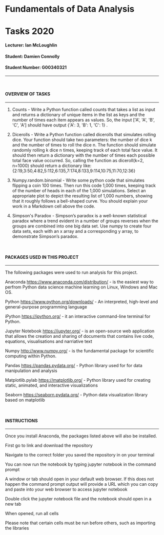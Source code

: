 # Fundamentals of Data Analysis

# Tasks 2020

#### Lecturer: Ian McLoughlin

#### Student: Damien Connolly
#### Student Number: G00340321
***************************************************************************************************************************************************************
<br/>



#### OVERVIEW OF TASKS
*****************************************************************************************************************************************************************

1. Counts - Write a Python function called counts that takes a list as input and returns a dictionary of unique items in the list as keys and the number of times each item appears as values. So, the input ['A', 'A', 'B', 'C', 'A'] should have output {'A': 3, 'B': 1, 'C': 1} .

2. Dicerolls - Write a Python function called dicerolls that simulates rolling dice. Your function should take two parameters: the number of dice k and the number of times to roll the dice n. The function should simulate randomly rolling k dice n times, keeping track of each total face value. It should then return a dictionary with the number of times each possible total face value occurred. So, calling the function as diceroll(k=2, n=1000) should return a dictionary like: {2:19,3:50,4:82,5:112,6:135,7:174,8:133,9:114,10:75,11:70,12:36}

3. Numpy.random.binomial - Write some python code that simulates flipping a coin 100 times. Then run this code 1,000 times, keeping track of the number of heads in each of the 1,000 simulations. Select an appropriate plot to depict the resulting list of 1,000 numbers, showing that it roughly follows a bell-shaped curve. You should explain your work in a Markdown cell above the code.

4. Simpson's Paradox - Simpson’s paradox is a well-known statistical paradox where a trend evident in a number of groups reverses when the groups are combined into one big data set. Use numpy to create four data sets, each with an x array and a corresponding y array, to demonstrate Simpson’s paradox.

<br/>

#### PACKAGES USED IN THIS PROJECT
************************************************************************************************************************************************************************
The following packages were used to run analysis for this project.

Anaconda https://www.anaconda.com/distribution/ - is the easiest way to perfrom Python data science machine learning on Linux, Windows and Mac OS.

Python https://www.python.org/downloads/ - An interpreted, high-level and general-purpose programming language

iPython https://ipython.org/ - it an interactive command-line terminal for Python.

Jupyter Notebook https://jupyter.org/ - is an open-source web application that allows the creation and sharing of documents that contains live code, equations, visualisations and narriative text

Numpy http://www.numpy.org/ - is the fundamental package for scientific computing within Python.

Pandas https://pandas.pydata.org/ - Python library used for for data manipulation and analysis

Matplotlib.pylab https://matplotlib.org/ - Python library used for creating static, animated, and interactive visualizations

Seaborn https://seaborn.pydata.org/ - Python data visualization library based on matplotlib

<br/>

#### INSTRUCTIONS
*************************************************************************************************************************************************************
Once you install Anaconda, the packages listed above will also be installed.

First go to link and download the repository

Navigate to the correct folder you saved the repository in on your terminal

You can now run the notebook by typing jupyter notebook in the command prompt

A window or tab should open in your default web browser. If this does not happen the command prompt output will provide a URL which you can copy and paste into your web browser to access jupyter notebook

Double click the jupyter notebook file and the notebook should open in a new tab

When opened, run all cells

Please note that certain cells must be run before others, such as importing the libraries 
